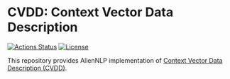 CVDD: Context Vector Data Description
=====================================

[![Actions Status](https://github.com/altescy/cvdd/workflows/build/badge.svg)](https://github.com/altescy/cvdd/actions?query=workflow%3Abuild)
[![License](https://img.shields.io/github/license/altescy/cvdd)](https://github.com/altescy/cvdd/blob/master/LICENSE)

This repository provides AllenNLP implementation of [Context Vector Data Description (CVDD)](https://github.com/lukasruff/CVDD-PyTorch).
